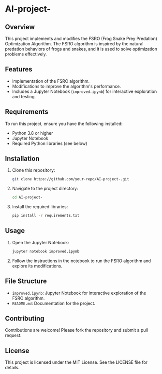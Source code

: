 # AI-project-

## Overview
This project implements and modifies the FSRO (Frog Snake Prey Predation) Optimization Algorithm. The FSRO algorithm is inspired by the natural predation behaviors of frogs and snakes, and it is used to solve optimization problems effectively.

## Features
- Implementation of the FSRO algorithm.
- Modifications to improve the algorithm's performance.
- Includes a Jupyter Notebook (`improved.ipynb`) for interactive exploration and testing.

## Requirements
To run this project, ensure you have the following installed:
- Python 3.8 or higher
- Jupyter Notebook
- Required Python libraries (see below)

## Installation
1. Clone this repository:
   ```bash
   git clone https://github.com/your-repo/AI-project-.git
   ```
2. Navigate to the project directory:
   ```bash
   cd AI-project-
   ```
3. Install the required libraries:
   ```bash
   pip install -r requirements.txt
   ```

## Usage
1. Open the Jupyter Notebook:
   ```bash
   jupyter notebook improved.ipynb
   ```
2. Follow the instructions in the notebook to run the FSRO algorithm and explore its modifications.

## File Structure
- `improved.ipynb`: Jupyter Notebook for interactive exploration of the FSRO algorithm.
- `README.md`: Documentation for the project.

## Contributing
Contributions are welcome! Please fork the repository and submit a pull request.

## License
This project is licensed under the MIT License. See the LICENSE file for details.
